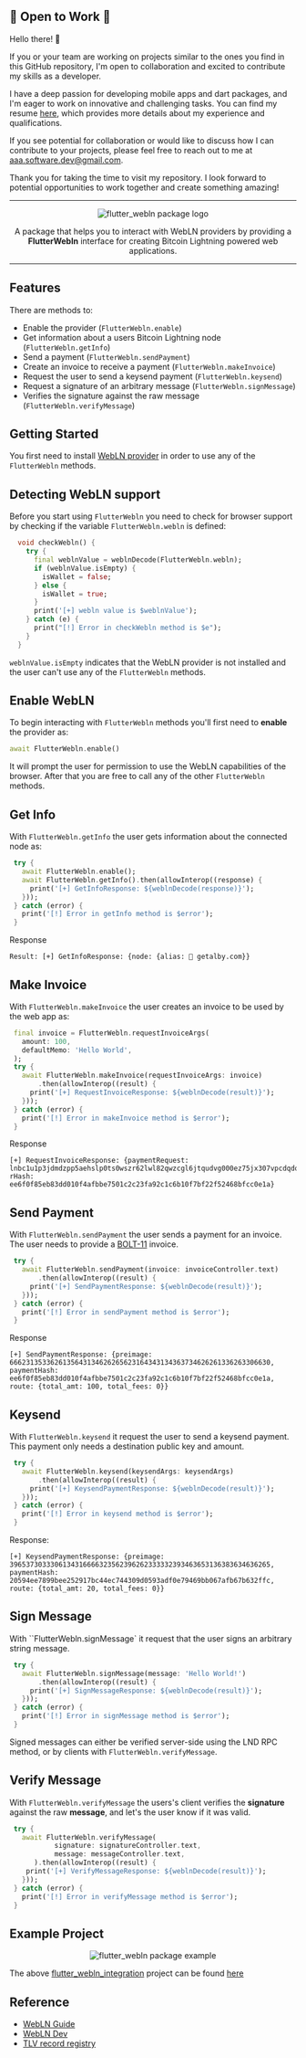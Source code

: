 ## 🌟 **Open to Work** 🌟

Hello there! 👋

If you or your team are working on projects similar to the ones you find in this GitHub repository, I'm open to collaboration and excited to contribute my skills as a developer.

I have a deep passion for developing mobile apps and dart packages, and I'm eager to work on innovative and challenging tasks. You can find my resume [here](https://drive.google.com/file/d/12qOmW2rQDDKn3IwK25qbcDcJSc0GpV1W/view), which provides more details about my experience and qualifications.

If you see potential for collaboration or would like to discuss how I can contribute to your projects, please feel free to reach out to me at [aaa.software.dev@gmail.com](mailto:aaa.software.dev@gmail.com?subject=Job%20Opportunity&body=Hello,%0D%0A%0D%0AI%20am%20contacting%20you%20in%20response%20to%20your%20website%20and%20to%20inquire%20about%20your%20availability%20for%20a%20potential%20job%20opportunity%20as%20a%20software%20developer.%0D%0A%0D%0APlease%20let%20me%20know%20if%20you%20are%20interested%20in%20discussing%20further.%0D%0A%0D%0AThank%20you,%0D%0A[Your%20Name]%0D%0A[Your%20Contact%20Information]).

Thank you for taking the time to visit my repository. I look forward to potential opportunities to work together and create something amazing!

---

<p align="center"><img src="https://raw.githubusercontent.com/aniketambore/flutter_webln/master/assets/package_logo.png" alt="flutter_webln package logo" /></p>

<p align="center">A package that helps you to interact with WebLN providers by providing a <b>FlutterWebln</b> interface for creating Bitcoin Lightning powered web applications.</p>

---

## Features
There are methods to:
- Enable the provider (`FlutterWebln.enable`)
- Get information about a users Bitcoin Lightning node (`FlutterWebln.getInfo`) 
- Send a payment (`FlutterWebln.sendPayment`) 
- Create an invoice to receive a payment (`FlutterWebln.makeInvoice`) 
- Request the user to send a keysend payment (`FlutterWebln.keysend`)
- Request a signature of an arbitrary message (`FlutterWebln.signMessage`)
- Verifies the signature against the raw message (`FlutterWebln.verifyMessage`)

## Getting Started
You first need to install [WebLN provider](https://www.webln.guide/ressources/webln-providers) in order to use any of the `FlutterWebln` methods.

## Detecting WebLN support
Before you start using `FlutterWebln` you need to check for browser support by checking if the variable `FlutterWebln.webln` is defined:

```dart
  void checkWebln() {
    try {
      final weblnValue = weblnDecode(FlutterWebln.webln);
      if (weblnValue.isEmpty) {
        isWallet = false;
      } else {
        isWallet = true;
      }
      print('[+] webln value is $weblnValue');
    } catch (e) {
      print("[!] Error in checkWebln method is $e");
    }
  }
```

`weblnValue.isEmpty` indicates that the WebLN provider is not installed and the user can't use any of the `FlutterWebln` methods.

## Enable WebLN
To begin interacting with `FlutterWebln` methods you'll first need to **enable** the provider as:

```dart
await FlutterWebln.enable()
```

It will prompt the user for permission to use the WebLN capabilities of the browser. After that you are free to call any of the other `FlutterWebln` methods.

## Get Info
With `FlutterWebln.getInfo` the user gets information about the connected node as:

```dart
 try {
   await FlutterWebln.enable();
   await FlutterWebln.getInfo().then(allowInterop((response) {
     print('[+] GetInfoResponse: ${weblnDecode(response)}');
   }));
 } catch (error) {
   print('[!] Error in getInfo method is $error');
 }
```

Response
```text
Result: [+] GetInfoResponse: {node: {alias: 🐝 getalby.com}}
```

## Make Invoice
With `FlutterWebln.makeInvoice` the user creates an invoice to be used by the web app as:

```dart
 final invoice = FlutterWebln.requestInvoiceArgs(
   amount: 100,
   defaultMemo: 'Hello World',
 );
 try {
   await FlutterWebln.makeInvoice(requestInvoiceArgs: invoice)
       .then(allowInterop((result) {
     print('[+] RequestInvoiceResponse: ${weblnDecode(result)}');
   }));
 } catch (error) {
   print('[!] Error in makeInvoice method is $error');
 }
```

Response
```text
[+] RequestInvoiceResponse: {paymentRequest: lnbc1u1p3jdmdzpp5aehslp0ts0wszr62lwl82qwzcgl6jtqudvg000ez75jx307vpcdqdqjfpjkcmr0yptk7unvvscqzpgxqyz5vqsp5npje0n0mct745acshv8dl5pz5kyznz2z6du45fwpyxgwvxvepdts9qyyssqdynz62hf8xh76pn4qfpswzcz4ezt6k9kj9mccf6lzwzkutm04rwjhzynctgphyk6xc0g2ftn7unjxvmszutzr07xq52h5qeja5mk3sqpqwwx7y, rHash: ee6f0f85eb83dd010f4afbbe7501c2c23fa92c1c6b10f7bf22f52468bfcc0e1a}
```

## Send Payment
With `FlutterWebln.sendPayment` the user sends a payment for an invoice. The user needs to provide a [BOLT-11](https://github.com/lightning/bolts/blob/master/11-payment-encoding.md) invoice.

```dart
 try {
   await FlutterWebln.sendPayment(invoice: invoiceController.text)
       .then(allowInterop((result) {
     print('[+] SendPaymentResponse: ${weblnDecode(result)}');
   }));
 } catch (error) {
   print('[!] Error in sendPayment method is $error');
 }
```

Response
```text
[+] SendPaymentResponse: {preimage: 6662313533626135643134626265623164343134363734626261336263306630, paymentHash: ee6f0f85eb83dd010f4afbbe7501c2c23fa92c1c6b10f7bf22f52468bfcc0e1a, route: {total_amt: 100, total_fees: 0}}
```

## Keysend
With `FlutterWebln.keysend` it request the user to send a keysend payment. This payment only needs a destination public key and amount.

```dart
 try {
   await FlutterWebln.keysend(keysendArgs: keysendArgs)
       .then(allowInterop((result) {
     print('[+] KeysendPaymentResponse: ${weblnDecode(result)}');
   }));
 } catch (error) {
   print('[!] Error in keysend method is $error');
 }
```

Response:
```text
[+] KeysendPaymentResponse: {preimage: 3965373033306134316666323562396262333332393463653136383634636265, paymentHash: 20594ee7899bee252917bc44ec744309d0593adf0e79469bb067afb67b632ffc, route: {total_amt: 20, total_fees: 0}}
```

## Sign Message
With ``FlutterWebln.signMessage` it request that the user signs an arbitrary string message.

```dart
 try {
   await FlutterWebln.signMessage(message: 'Hello World!')
       .then(allowInterop((result) {
     print('[+] SignMessageResponse: ${weblnDecode(result)}');
   }));
 } catch (error) {
   print('[!] Error in signMessage method is $error');
 }
```

Signed messages can either be verified server-side using the LND RPC method, or by clients with `FlutterWebln.verifyMessage`.

## Verify Message
With `FlutterWebln.verifyMessage` the users's client verifies the **signature** against the raw **message**, and let's the user know if it was valid.

```dart
 try {
   await FlutterWebln.verifyMessage(
           signature: signatureController.text,
           message: messageController.text,
      ).then(allowInterop((result) {
    print('[+] VerifyMessageResponse: ${weblnDecode(result)}');
   }));
 } catch (error) {
   print('[!] Error in verifyMessage method is $error');
 }
```

## Example Project
<p align="center"><img src="https://i.ibb.co/thWNPJQ/01-flutter-webln-gif-for-example.gif" alt="flutter_webln package example" /></p>

The above [flutter_webln_integration](https://aniketambore.github.io/flutter_webln/) project can be found [here](https://github.com/aniketambore/flutter_webln/tree/main/example)

## Reference
- [WebLN Guide](https://www.webln.guide/introduction/readme)
- [WebLN Dev](https://webln.dev/#/)
- [TLV record registry](https://github.com/satoshisstream/satoshis.stream/blob/main/TLV_registry.md)
